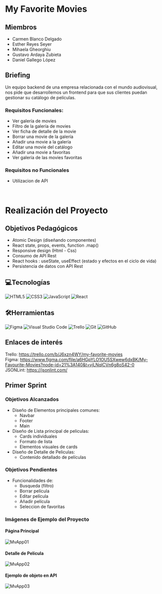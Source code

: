 # My Favorite Movies

## Miembros

- Carmen Blanco Delgado
- Esther Reyes Seyer
- Mihaela Gheorghiu 
- Gustavo Ardaya Zubieta
- Daniel Gallego López

## Briefing
Un equipo backend de una empresa relacionada con el mundo audiovisual, nos pide que desarrollemos un frontend para que sus clientes puedan gestionar su catálogo de películas.

### Requisitos Funcionales:

- Ver galería de movies
- Filtro de la galería de movies
- Ver ficha de detalle de la movie
- Borrar una movie de la galería
- Añadir una movie a la galería
- Editar una movie del catálogo
- Añadir una movie a favoritas
- Ver galería de las movies favoritas

### Requisitos no Funcionales

- Utilizacion de API

<br>

# Realización del Proyecto

## Objetivos Pedagógicos

- Atomic Design (diseñando componentes)
- React state, props, events, function .map()
- Responsive design (Html - Css)
- Consumo de API Rest
- React hooks : useState, useEffect (estado y efectos en el ciclo de vida)
- Persistencia de datos con API Rest

## 💻Tecnologías 
![HTML5](https://img.shields.io/badge/html5-%23E34F26.svg?style=for-the-badge&logo=html5&logoColor=white)
 ![CSS3](https://img.shields.io/badge/css3-%231572B6.svg?style=for-the-badge&logo=css3&logoColor=white)
![JavaScript](https://img.shields.io/badge/javascript-%23323330.svg?style=for-the-badge&logo=javascript&logoColor=%23F7DF1E)
![React](https://img.shields.io/badge/react-%2320232a.svg?style=for-the-badge&logo=react&logoColor=%2361DAFB)

## 🛠️Herramientas
![Figma](https://img.shields.io/badge/figma-%23F24E1E.svg?style=for-the-badge&logo=figma&logoColor=white)
![Visual Studio Code](https://img.shields.io/badge/Visual%20Studio%20Code-0078d7.svg?style=for-the-badge&logo=visual-studio-code&logoColor=white)
![Trello](https://img.shields.io/badge/Trello-%23026AA7.svg?style=for-the-badge&logo=Trello&logoColor=white)
![Git](https://img.shields.io/badge/git-%23F05033.svg?style=for-the-badge&logo=git&logoColor=white)
![GitHub](https://img.shields.io/badge/github-%23121011.svg?style=for-the-badge&logo=github&logoColor=white)

## Enlaces de interés
Trello: https://trello.com/b/J6xzn4WY/my-favorite-movies<br>
Figma: https://www.figma.com/file/a6HGpYLO1OU5SXwew6dxBK/My-Favourite-Movies?node-id=21%3A140&t=vjLNqlCVn6g8oS42-0<br>
JSONLint: https://jsonlint.com/<br>

## Primer Sprint

### Objetivos Alcanzados

- Diseño de Elementos principales comunes:
  - Navbar
  - Footer
  - Main
- Diseño de Lista principal de peliculas:
  - Cards individuales
  - Formato de lista
  - Elementos visuales de cards
- Diseño de Detalle de Peliculas:
  - Contenido detallado de películas

### Objetivos Pendientes

- Funcionalidades de:
  - Busqueda (filtro)
  - Borrar película
  - Editar película
  - Añadir película
  - Seleccion de favoritas

### Imágenes de Ejemplo del Proyecto
#### Página Principal
![MvApp01](https://user-images.githubusercontent.com/118914949/216572779-f24e6a10-113d-4b9a-a8fd-881dc95e628d.jpg)
#### Detalle de Película
![MvApp02](https://user-images.githubusercontent.com/118914949/216572819-26317fb8-bef8-4bdf-a75f-7744fe4bb6fc.jpg)
#### Ejemplo de objeto en API
![MvApp03](https://user-images.githubusercontent.com/118914949/216572881-33f3278d-38fc-4c16-b983-bb32e1fd3fa0.jpg)

